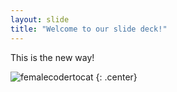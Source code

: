 ```yaml
---
layout: slide
title: "Welcome to our slide deck!"
---
```


This is the new way!

![femalecodertocat](https://octodex.github.com/images/femalecodertocat.png)
{: .center}
